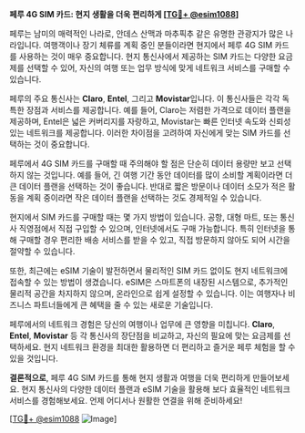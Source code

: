 **페루 4G SIM 카드: 현지 생활을 더욱 편리하게 [[TG💪+ @esim1088](https://t.me/s/esim1088)]**

페루는 남미의 매력적인 나라로, 안데스 산맥과 마추픽추 같은 유명한 관광지가 많은 나라입니다. 여행객이나 장기 체류를 계획 중인 분들이라면 현지에서 페루 4G SIM 카드를 사용하는 것이 매우 중요합니다. 현지 통신사에서 제공하는 SIM 카드는 다양한 요금제를 선택할 수 있어, 자신의 여행 또는 업무 방식에 맞게 네트워크 서비스를 구매할 수 있습니다.

페루의 주요 통신사는 **Claro**, **Entel**, 그리고 **Movistar**입니다. 이 통신사들은 각각 독특한 장점과 서비스를 제공합니다. 예를 들어, Claro는 저렴한 가격으로 데이터 플랜을 제공하며, Entel은 넓은 커버리지를 자랑하고, Movistar는 빠른 인터넷 속도와 신뢰성 있는 네트워크를 제공합니다. 이러한 차이점을 고려하여 자신에게 맞는 SIM 카드를 선택하는 것이 중요합니다.

페루에서 4G SIM 카드를 구매할 때 주의해야 할 점은 단순히 데이터 용량만 보고 선택하지 않는 것입니다. 예를 들어, 긴 여행 기간 동안 데이터를 많이 소비할 계획이라면 더 큰 데이터 플랜을 선택하는 것이 좋습니다. 반대로 짧은 방문이나 데이터 소모가 적은 활동을 계획 중이라면 작은 데이터 플랜을 선택하는 것도 경제적일 수 있습니다.

현지에서 SIM 카드를 구매할 때는 몇 가지 방법이 있습니다. 공항, 대형 마트, 또는 통신사 직영점에서 직접 구입할 수 있으며, 인터넷에서도 구매 가능합니다. 특히 인터넷을 통해 구매할 경우 편리한 배송 서비스를 받을 수 있고, 직접 방문하지 않아도 되어 시간을 절약할 수 있습니다.

또한, 최근에는 eSIM 기술이 발전하면서 물리적인 SIM 카드 없이도 현지 네트워크에 접속할 수 있는 방법이 생겼습니다. eSIM은 스마트폰의 내장된 시스템으로, 추가적인 물리적 공간을 차지하지 않으며, 온라인으로 쉽게 설정할 수 있습니다. 이는 여행자나 비즈니스 파트너들에게 큰 혜택을 줄 수 있는 새로운 기술입니다.

페루에서의 네트워크 경험은 당신의 여행이나 업무에 큰 영향을 미칩니다. **Claro**, **Entel**, **Movistar** 등 각 통신사의 장단점을 비교하고, 자신의 필요에 맞는 요금제를 선택하세요. 현지 네트워크 환경을 최대한 활용하면 더 편리하고 즐거운 페루 체험을 할 수 있을 것입니다.

**결론적으로**, 페루 4G SIM 카드를 통해 현지 생활과 여행을 더욱 편리하게 만들어보세요. 현지 통신사의 다양한 데이터 플랜과 eSIM 기술을 활용해 보다 효율적인 네트워크 서비스를 경험해보세요. 언제 어디서나 원활한 연결을 위해 준비하세요! 

[[TG💪+ @esim1088](https://t.me/s/esim1088) ![Image](https://i.postimg.cc/Y0z9fWf4/image.png)]